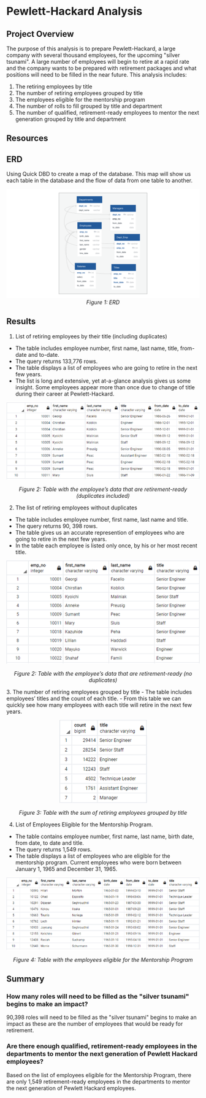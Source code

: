 # Pewlett-Hackard Analysis

## Project Overview
The purpose of this analysis is to prepare Pewlett-Hackard, a large company with several thousand employees, for the upcoming "silver tsunami". A large number of employees will begin to retire at a rapid rate and the company wants to be prepared with retirement packages and what positions will need to be filled in the near future.
This analysis includes:
1. The retiring employees by title
2. The number of retiring employees grouped by title
3. The employees eligible for the mentorship program 
4. The number of rolls to fill grouped by title and department
5. The number of qualified, retirement-ready employees to mentor the next generation grouped by title and department

## Resources

## ERD
Using Quick DBD to create a map of the database. This map will show us each table in the database and the flow of data from one table to another.
<p align="center">  
<img src="ERD/EmployeeDB.png">
<i> Figure 1: ERD
  </i>
</p>

## Results
1. List of retiring employees by their title (including duplicates)
- The table includes employee number, first name, last name, title, from-date and to-date.
- The query returns 133,776 rows.
- The table displays a list of employees who are going to retire in the next few years.
- The list is long and extensive, yet at-a-glance analysis gives us some insight. Some employees appear more than once due to change of title during their career at Pewlett-Hackard.

<p align="center">  
<img src="Figures/RetirementTitlesDuplicates.PNG">
</p>
<p align="center"> 
<i>Figure 2: Table with the employee’s data that are retirement-ready (duplicates included)
  </i>
</p>

2. The list of retiring employees without duplicates
- The table includes employee number, first name, last name and title.
- The query returns 90, 398 rows.
- The table gives us an accurate represention of employees who are going to retire in the next few years.
- In the table each employee is listed only once, by his or her most recent title.
<p align="center">  
<img src="Figures/RetirementTitlesNoDuplicates.PNG">
</p>
<p align="center"> 
<i>Figure 2: Table with the employee’s data that are retirement-ready (no duplicates)
  </i>
</p>
3. The number of retiring employees grouped by title
- The table includes employees’ titles and the count of each title.
- From this table we can quickly see how many employees with each title will retire in the next few years.
<p align="center">  
<img src="Figures/RetirementTitlesCount.PNG">
</p>
<p align="center"> 
<i>Figure 3: Table with the sum of retiring employees grouped by title
  </i>
</p>


4. List of Employees Eligible for the Mentorship Program. 
- The table contains employee number, first name, last name, birth date, from date, to date and title.
- The query returns 1,549 rows.
- The table displays a list of employees who are eligible for the mentorship program. Current employees who were born between January 1, 1965 and December 31, 1965.
<p align="center">  
<img src="Figures/MentorshipEligibility.PNG">
</p>
<p align="center"> 
<i>Figure 4: Table with the employees eligible for the Mentorship Program
  </i>
</p>

## Summary

### How many roles will need to be filled as the "silver tsunami" begins to make an impact?

90,398 roles will need to be filled as the "silver tsunami" begins to make an impact as these are the number of employees that would be ready for retirement. 


### Are there enough qualified, retirement-ready employees in the departments to mentor the next generation of Pewlett Hackard employees?

Based on the list of employees eligible for the Mentorship Program, there are only 1,549 retirement-ready employees in the departments to mentor the next generation of Pewlett Hackard employees.

